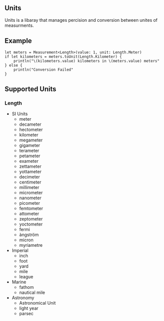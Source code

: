 ## Units
Units is a libaray that manages percision and conversion between unites of measurments.

## Example

    let meters = Measurement<Length>(value: 1, unit: Length.Meter)
    if let kilometers = meters.toUnit(Length.Kilometer) {
        println("\(kilometers.value) kilometers in \(meters.value) meters"
    } else {
        println("Conversion Failed"
    }

## Supported Units

### Length
- SI Units
    - meter
    - decameter 
    - hectometer
    - kilometer
    - megameter
    - gigameter
    - terameter
    - petameter
    - exameter
    - zettameter
    - yottameter
    - decimeter
    - centimeter
    - millimeter
    - micrometer
    - nanometer
    - picometer
    - femtometer
    - attometer
    - zeptometer
    - yoctometer
    - fermi
    - àngström
    - micron
    - myriametre
- Imperial
    - inch
    - foot
    - yard
    - mile
    - league
- Marine
    - fathom
    - nautical mile
- Astronomy
    - Astronomical Unit
    - light year
    - parsec
